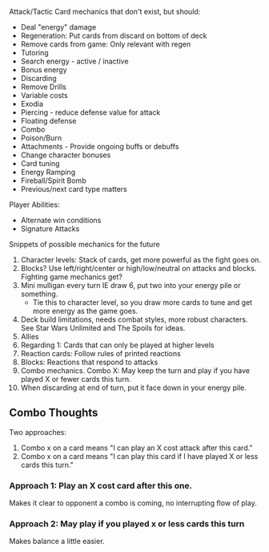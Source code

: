 Attack/Tactic Card mechanics that don't exist, but should:

* Deal "energy" damage
* Regeneration: Put cards from discard on bottom of deck
* Remove cards from game: Only relevant with regen
* Tutoring
* Search energy - active / inactive
* Bonus energy
* Discarding
* Remove Drills
* Variable costs
* Exodia
* Piercing - reduce defense value for attack
* Floating defense
* Combo
* Poison/Burn
* Attachments - Provide ongoing buffs or debuffs
* Change character bonuses
* Card tuning
* Energy Ramping
* Fireball/Spirit Bomb
* Previous/next card type matters

Player Abilities:

* Alternate win conditions
* Signature Attacks <once per turn>


Snippets of possible mechanics for the future

1. Character levels: Stack of cards, get more powerful as the fight goes on.
2. Blocks? Use left/right/center or high/low/neutral on attacks and blocks. Fighting game mechanics get?
3. Mini mulligan every turn IE draw 6, put two into your energy pile or something.
   * Tie this to character level, so you draw more cards to tune and get more energy as the game goes.
4. Deck build limitations, needs combat styles, more robust characters. See Star Wars Unlimited and The Spoils for ideas.
6. Allies
8. Regarding 1: Cards that can only be played at higher levels
9. Reaction cards: Follow rules of printed reactions
10. Blocks: Reactions that respond to attacks
11. Combo mechanics. Combo X: May keep the turn and play if you have played X or fewer cards this turn.
12. When discarding at end of turn, put it face down in your energy pile.

## Combo Thoughts

Two approaches:

1. Combo x on a card means "I can play an X cost attack after this card."
2. Combo x on a card means "I can play this card if I have played X or less cards this turn."

### Approach 1: Play an X cost card after this one.

Makes it clear to opponent a combo is coming, no interrupting flow of play.

### Approach 2: May play if you played x or less cards this turn

Makes balance a little easier.

